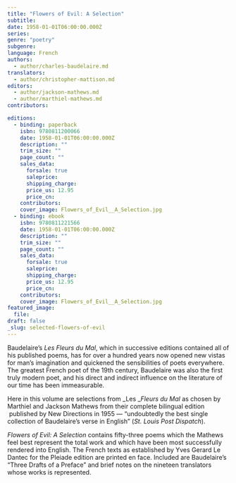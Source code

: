 ```yaml
---
title: "Flowers of Evil: A Selection"
subtitle:
date: 1958-01-01T06:00:00.000Z
series:
genre: "poetry"
subgenre:
language: French
authors:
  - author/charles-baudelaire.md
translators:
  - author/christopher-mattison.md
editors:
  - author/jackson-mathews.md
  - author/marthiel-mathews.md
contributors:

editions:
  - binding: paperback
    isbn: 9780811200066
    date: 1958-01-01T06:00:00.000Z
    description: ""
    trim_size: ""
    page_count: ""
    sales_data:
      forsale: true
      saleprice:
      shipping_charge:
      price_us: 12.95
      price_cn:
    contributors:
    cover_image: Flowers_of_Evil__A_Selection.jpg
  - binding: ebook
    isbn: 9780811221566
    date: 1958-01-01T06:00:00.000Z
    description: ""
    trim_size: ""
    page_count: ""
    sales_data:
      forsale: true
      saleprice:
      shipping_charge:
      price_us: 12.95
      price_cn:
    contributors:
    cover_image: Flowers_of_Evil__A_Selection.jpg
featured_image:
  file:
draft: false
_slug: selected-flowers-of-evil
---
```


Baudelaire’s _Les_ _Fleurs du Mal_, which in successive editions contained all of his published poems, has for over a hundred years now opened new vistas for man’s imagination and quickened the sensibilities of poets everywhere. The greatest French poet of the 19th century, Baudelaire was also the first truly modern poet, and his direct and indirect influence on the literature of our time has been immeasurable. 

Here in this volume are selections from _Les __Fleurs du Mal_ as chosen by Marthiel and Jackson Mathews from their complete bilingual edition  published by New Directions in 1955 — “undoubtedly the best single collection of Baudelaire’s verse in English” (_St. Louis Post Dispatch_).

_Flowers of Evil: A Selection_ contains fifty-three poems which the Mathews feel best represent the total work and which have been most successfully rendered into English. The French texts as established by Yves Gerard Le Dantec for the Pleiade edition are printed en face. Included are Baudelaire’s “Three Drafts of a Preface” and brief notes on the nineteen translators whose works is represented.

